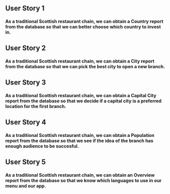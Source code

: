 ## User Story 1

#### As a traditional Scottish restaurant chain, we can obtain a Country report from the database so that we can better choose which country to invest in. 

## User Story 2

#### As a traditional Scottish restaurant chain, we can obtain a City report from the database so that we can pick the best city to open a new branch.

## User Story 3

#### As a traditional Scottish restaurant chain, we can obtain a Capital City report from the database so that we decide if a capital city is a preferred location for the first branch.

## User Story 4

#### As a traditional Scottish restaurant chain, we can obtain a Population report from the database so that we see if the idea of the branch has enough audience to be succesful.

## User Story 5

#### As a traditional Scottish restaurant chain, we can obtain an Overview report from the database so that we know which languages to use in our menu and our app.
